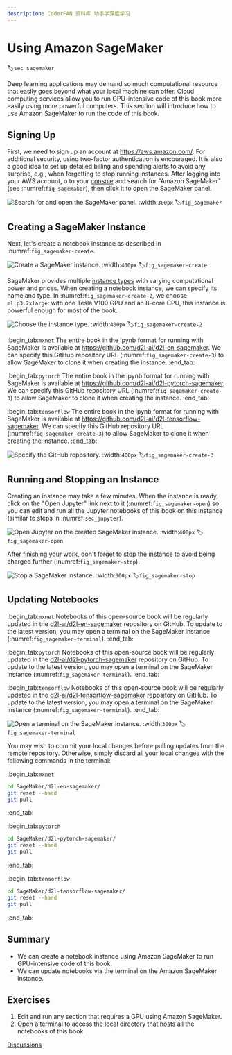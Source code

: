 ```yaml
---
description: CoderFAN 资料库 动手学深度学习
---
```


# Using Amazon SageMaker
:label:`sec_sagemaker`

Deep learning applications
may demand so much computational resource
that easily goes beyond
what your local machine can offer.
Cloud computing services
allow you to 
run GPU-intensive code of this book
more easily
using more powerful computers.
This section will introduce 
how to use Amazon SageMaker
to run the code of this book.

## Signing Up

First, we need to sign up an account at https://aws.amazon.com/.
For additional security,
using two-factor authentication 
is encouraged.
It is also a good idea to
set up detailed billing and spending alerts to
avoid any surprise,
e.g., 
when forgetting to stop running instances.
After logging into your AWS account, 
o to your [console](http://console.aws.amazon.com/) and search for "Amazon SageMaker" (see :numref:`fig_sagemaker`), 
then click it to open the SageMaker panel.

![Search for and open the SageMaker panel.](../img/sagemaker.png)
:width:`300px`
:label:`fig_sagemaker`

## Creating a SageMaker Instance

Next, let's create a notebook instance as described in :numref:`fig_sagemaker-create`.

![Create a SageMaker instance.](../img/sagemaker-create.png)
:width:`400px`
:label:`fig_sagemaker-create`

SageMaker provides multiple [instance types](https://aws.amazon.com/sagemaker/pricing/instance-types/) with varying computational power and prices.
When creating a notebook instance,
we can specify its name and type.
In :numref:`fig_sagemaker-create-2`, we choose `ml.p3.2xlarge`: with one Tesla V100 GPU and an 8-core CPU, this instance is powerful enough for most of the book.

![Choose the instance type.](../img/sagemaker-create-2.png)
:width:`400px`
:label:`fig_sagemaker-create-2`

:begin_tab:`mxnet`
The entire book in the ipynb format for running with SageMaker is available at https://github.com/d2l-ai/d2l-en-sagemaker. We can specify this GitHub repository URL (:numref:`fig_sagemaker-create-3`) to allow SageMaker to clone it when creating the instance.
:end_tab:

:begin_tab:`pytorch`
The entire book in the ipynb format for running with SageMaker is available at https://github.com/d2l-ai/d2l-pytorch-sagemaker. We can specify this GitHub repository URL (:numref:`fig_sagemaker-create-3`) to allow SageMaker to clone it when creating the instance.
:end_tab:

:begin_tab:`tensorflow`
The entire book in the ipynb format for running with SageMaker is available at https://github.com/d2l-ai/d2l-tensorflow-sagemaker. We can specify this GitHub repository URL (:numref:`fig_sagemaker-create-3`) to allow SageMaker to clone it when creating the instance.
:end_tab:

![Specify the GitHub repository.](../img/sagemaker-create-3.png)
:width:`400px`
:label:`fig_sagemaker-create-3`

## Running and Stopping an Instance

Creating an instance
may take a few minutes.
When the instance is ready,
click on the "Open Jupyter" link next to it (:numref:`fig_sagemaker-open`) so you can
edit and run all the Jupyter notebooks
of this book on this instance
(similar to steps in :numref:`sec_jupyter`).

![Open Jupyter on the created SageMaker instance.](../img/sagemaker-open.png)
:width:`400px`
:label:`fig_sagemaker-open`


After finishing your work,
don't forget to stop the instance to avoid 
being charged further (:numref:`fig_sagemaker-stop`).

![Stop a SageMaker instance.](../img/sagemaker-stop.png)
:width:`300px`
:label:`fig_sagemaker-stop`

## Updating Notebooks

:begin_tab:`mxnet`
Notebooks of this open-source book will be regularly updated in the [d2l-ai/d2l-en-sagemaker](https://github.com/d2l-ai/d2l-en-sagemaker) repository
on GitHub.
To update to the latest version,
you may open a terminal on the SageMaker instance (:numref:`fig_sagemaker-terminal`).
:end_tab:

:begin_tab:`pytorch`
Notebooks of this open-source book will be regularly updated in the [d2l-ai/d2l-pytorch-sagemaker](https://github.com/d2l-ai/d2l-pytorch-sagemaker) repository
on GitHub.
To update to the latest version,
you may open a terminal on the SageMaker instance (:numref:`fig_sagemaker-terminal`).
:end_tab:


:begin_tab:`tensorflow`
Notebooks of this open-source book will be regularly updated in the [d2l-ai/d2l-tensorflow-sagemaker](https://github.com/d2l-ai/d2l-tensorflow-sagemaker) repository
on GitHub.
To update to the latest version,
you may open a terminal on the SageMaker instance (:numref:`fig_sagemaker-terminal`).
:end_tab:


![Open a terminal on the SageMaker instance.](../img/sagemaker-terminal.png)
:width:`300px`
:label:`fig_sagemaker-terminal`

You may wish to commit your local changes before pulling updates from the remote repository. 
Otherwise, simply discard all your local changes
with the following commands in the terminal:

:begin_tab:`mxnet`

```bash
cd SageMaker/d2l-en-sagemaker/
git reset --hard
git pull
```


:end_tab:

:begin_tab:`pytorch`

```bash
cd SageMaker/d2l-pytorch-sagemaker/
git reset --hard
git pull
```


:end_tab:

:begin_tab:`tensorflow`

```bash
cd SageMaker/d2l-tensorflow-sagemaker/
git reset --hard
git pull
```


:end_tab:

## Summary

* We can create a notebook instance using Amazon SageMaker to run GPU-intensive code of this book.
* We can update notebooks via the terminal on the Amazon SageMaker instance.


## Exercises


1. Edit and run any section that requires a GPU using Amazon SageMaker.
1. Open a terminal to access the local directory that hosts all the notebooks of this book.


[Discussions](https://discuss.d2l.ai/t/422)
